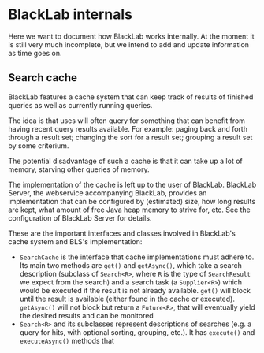 # BlackLab internals

Here we want to document how BlackLab works internally. At the moment it is still very much incomplete, but we intend to add and update information as time goes on.

## Search cache

BlackLab features a cache system that can keep track of results of finished queries as well as currently running queries.

The idea is that uses will often query for something that can benefit from having recent query results available. For example: paging back and forth through a result set; changing the sort for a result set; grouping a result set by some criterium.

The potential disadvantage of such a cache is that it can take up a lot of memory, starving other queries of memory.

The implementation of the cache is left up to the user of BlackLab. BlackLab Server, the webservice accompanying BlackLab, provides an implementation that can be configured by (estimated) size, how long results are kept, what amount of free Java heap memory to strive for, etc. See the configuration of BlackLab Server for details.

These are the important interfaces and classes involved in BlackLab's cache system and BLS's implementation:
- `SearchCache` is the interface that cache implementations must adhere to. Its main two methods are `get()` and `getAsync()`, which take a search description (subclass of `Search<R>`, where `R` is the type of `SearchResult` we expect from the search) and a search task (a `Supplier<R>`) which would be executed if the result is not already available. `get()` will block until the result is available (either found in the cache or executed). `getAsync()` will not block but return a `Future<R>`, that will eventually yield the desired results and can be monitored
- `Search<R>` and its subclasses represent descriptions of searches (e.g. a query for hits, with optional sorting, grouping, etc.). It has `execute()` and `executeAsync()` methods that 